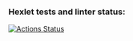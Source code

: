### Hexlet tests and linter status:
[![Actions Status](https://github.com/ArkadiiMalygin/java-project-61/actions/workflows/hexlet-check.yml/badge.svg)](https://github.com/ArkadiiMalygin/java-project-61/actions)